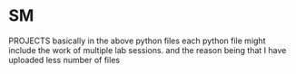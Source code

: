 # SM
PROJECTS 
basically in the above python files each python file might include the work of multiple lab sessions. and the reason being that I have uploaded less number of files
